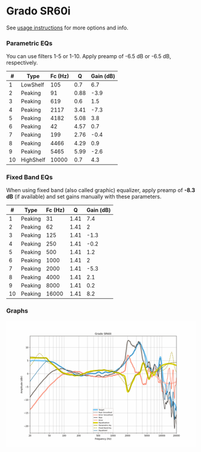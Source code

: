 # Grado SR60i
See [usage instructions](https://github.com/jaakkopasanen/AutoEq#usage) for more options and info.

### Parametric EQs
You can use filters 1-5 or 1-10. Apply preamp of -6.5 dB or -6.5 dB, respectively.

|   # | Type      |   Fc (Hz) |    Q |   Gain (dB) |
|-----|-----------|-----------|------|-------------|
|   1 | LowShelf  |       105 | 0.7  |         6.7 |
|   2 | Peaking   |        91 | 0.88 |        -3.9 |
|   3 | Peaking   |       619 | 0.6  |         1.5 |
|   4 | Peaking   |      2117 | 3.41 |        -7.3 |
|   5 | Peaking   |      4182 | 5.08 |         3.8 |
|   6 | Peaking   |        42 | 4.57 |         0.7 |
|   7 | Peaking   |       199 | 2.76 |        -0.4 |
|   8 | Peaking   |      4466 | 4.29 |         0.9 |
|   9 | Peaking   |      5465 | 5.99 |        -2.6 |
|  10 | HighShelf |     10000 | 0.7  |         4.3 |

### Fixed Band EQs
When using fixed band (also called graphic) equalizer, apply preamp of **-8.3 dB** (if available) and set gains manually with these parameters.

|   # | Type    |   Fc (Hz) |    Q |   Gain (dB) |
|-----|---------|-----------|------|-------------|
|   1 | Peaking |        31 | 1.41 |         7.4 |
|   2 | Peaking |        62 | 1.41 |         2   |
|   3 | Peaking |       125 | 1.41 |        -1.3 |
|   4 | Peaking |       250 | 1.41 |        -0.2 |
|   5 | Peaking |       500 | 1.41 |         1.2 |
|   6 | Peaking |      1000 | 1.41 |         2   |
|   7 | Peaking |      2000 | 1.41 |        -5.3 |
|   8 | Peaking |      4000 | 1.41 |         2.1 |
|   9 | Peaking |      8000 | 1.41 |         0.2 |
|  10 | Peaking |     16000 | 1.41 |         8.2 |

### Graphs
![](./Grado%20SR60i.png)

